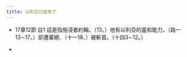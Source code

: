 ```yaml
---
title: 以利亞已經來了
---
```


- 17章12節 註1
這是指施浸者約翰。（13。）他有以利亞的靈和能力，（路一13∼17，）卻遭棄絕、（十一18、）被斬首。（十四3∼12。）

- 
